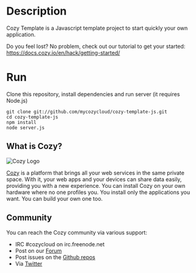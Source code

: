 # Description

Cozy Template is a Javascript template project to start quickly your own 
application.

Do you feel lost? No problem, check out our tutorial to get your started: 
https://docs.cozy.io/en/hack/getting-started/

# Run

Clone this repository, install dependencies and run server (it requires Node.js)

    git clone git://github.com/mycozycloud/cozy-template-js.git
    cd cozy-template-js
    npm install
    node server.js

## What is Cozy?

![Cozy Logo](https://raw.github.com/mycozycloud/cozy-setup/gh-pages/assets/images/happycloud.png)

[Cozy](http://cozy.io) is a platform that brings all your web services in the
same private space.  With it, your web apps and your devices can share data
easily, providing you
with a new experience. You can install Cozy on your own hardware where no one
profiles you. You install only the applications you want. You can build your
own one too.

## Community 

You can reach the Cozy community via various support:

* IRC #cozycloud on irc.freenode.net
* Post on our [Forum](https://groups.google.com/forum/?fromgroups#!forum/cozy-cloud)
* Post issues on the [Github repos](https://github.com/mycozycloud/)
* Via [Twitter](http://twitter.com/mycozycloud)
